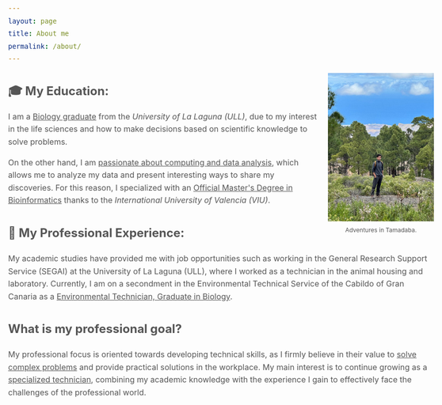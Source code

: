 ```yaml
---
layout: page
title: About me
permalink: /about/
---
```


<style>

body {
    max-width: 100%;
    margin: 0 auto;
    font-size: 1rem;
    line-height: 1.6;
    color: #555555;
}

section {
  width:700px;
  float:right;
  padding-bottom:50px;
}

.wrapper {
  width:960px;
  margin:0 auto;
}


</style>

<div style="float: right; margin-left: 20px;">
  <img src="https://github.com/JuanCarlosBio/juancarlos_portfolio_esp/blob/master/images/foto_perfil3.jpg?raw=true" height="300px">
  <figcaption style="font-size: 12px;" align="center">Adventures in Tamadaba.</figcaption>
</div>

<p>
  <h2><strong>🎓 My Education</strong>:</h2> 
  
  I am a <u>Biology graduate</u> from the <i>University of La Laguna (ULL)</i>, due to my interest in the life sciences and how to make decisions based on scientific knowledge to solve problems. 
</p>

<p>
  On the other hand, I am <u>passionate about computing and data analysis</u>, which allows me to analyze my data and present interesting ways to share my discoveries. For this reason, I specialized with an <u>Official Master's Degree in Bioinformatics</u> thanks to the <i>International University of Valencia (VIU)</i>.
</p>

## <strong>💼 My Professional Experience</strong>:

My academic studies have provided me with job opportunities such as working in the General Research Support Service (SEGAI) at the University of La Laguna (ULL), where I worked as a technician in the animal housing and laboratory. Currently, I am on a secondment in the Environmental Technical Service of the Cabildo of Gran Canaria as a <u>Environmental Technician, Graduate in Biology</u>.

## <strong>What is my professional goal?</strong> 

My professional focus is oriented towards developing technical skills, as I firmly believe in their value to <u>solve complex problems</u> and provide practical solutions in the workplace. My main interest is to continue growing as a <u>specialized technician</u>, combining my academic knowledge with the experience I gain to effectively face the challenges of the professional world.

